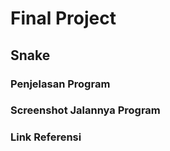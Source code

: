 # Final Project
## Snake
### Penjelasan Program

### Screenshot Jalannya Program

### Link Referensi